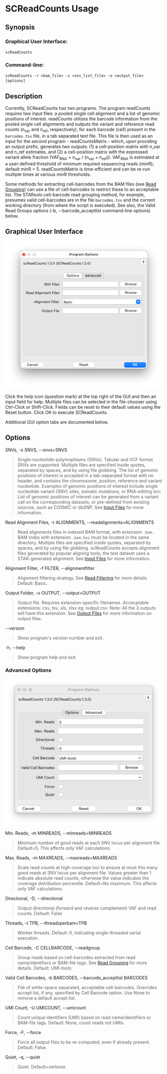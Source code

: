 # SCReadCounts Usage

## Synopsis

### Graphical User Interface:

    scReadCounts

### Command-line:

    scReadCounts -r <bam_file> -s <snv_list_file> -o <output_file> [options]

## Description

Currently, SCReadCounts has two programs. The program readCounts requires two input files: a pooled single cell alignment and a list of genomic positions of interest. readCounts utilizes the barcode information from the pooled single cell alignments and outputs the variant and reference read counts (n<sub>var</sub> and n<sub>ref</sub>, respectively), for each barcode (cell) present in the `barcodes.tsv` file, in a tab separated text file. This file is then used as an input for the second program - readCountsMatrix - which, upon providing an output prefix, generates two outputs: (1) a cell-position matrix with n_var and n_ref estimates, and (2) a cell-position matrix with the expressed variant allele fraction (VAF<sub>RNA</sub> = n<sub>var</sub> / (n<sub>var</sub> + n<sub>ref</sub>)). VAF<sub>RNA</sub> is estimated at a user-defined threshold of minimum required sequencing reads (minR); default minR = 5. readCountsMatrix is time-efficient and can be re-run multiple times at various minR thresholds.

Some methods for extracting cell-barcodes from the BAM files (see [Read Grouping](Grouping.md)) can use a file of cell-barcodes to restrict these to an acceptable list. The STARsolo cell-barcode read grouping method, for example, presumes valid cell-barcodes are in the file `barcodes.tsv` and the current working directory (from where the script is executed). See also, the Valid Read Groups options (-b, --barcode_acceptlist command-line options) below.

## Graphical User Interface

<img src="SCReadCounts_basic.png" alt="scReadCounts Options"/>

Click the help icon (question mark) at the top right of the GUI and
then an input field for help. Multiple files can be selected in the
file-chooser using Ctrl-Click or Shift-Click. Fields can be reset to
their default values using the Reset button. Click OK to execute
SCReadCounts.

Additional GUI option tabs are documented below.

## Options

SNVs, -s SNVS, --snvs=SNVS

> Single-nucleotide-polymophisms (SNVs). Tabular and VCF format SNVs are supported. Multiple files are specified inside quotes, separated by spaces, and by using file globbing. The list of genomic positions of interest is accepted in a tab-separated format with no header, and contains the chromosome, position, reference and variant nucleotide. Examples of genomic positions of interest include single nucleotide variant (SNV) sites, somatic mutations, or RNA-editing loci. List of genomic positions of interest can be generated from a variant call on the corresponding datasets, or pre-defined from existing sources, such as COSMIC or dbSNP. See [Input Files](InputFiles.md) for more information.

Read Alignment Files, -r ALIGNMENTS, --readalignments=ALIGNMENTS

> Read alignments files in indexed BAM format, with extension `.bam`. BAM index with extension `.bam.bai` must be located in the same directory. Multiple files are specified inside quotes, separated by spaces, and by using file globbing. scReadCounts accepts alignment files generated by popular aligning tools; the test dataset uses a STAR-generated alignment. See [Input Files](InputFiles.md) for more information.

Alignment Filter, -f FILTER, --alignmentfilter

> Alignment filtering strategy. See [Read Filtering](Filtering.md) for more details. Default: Basic.

Output Folder, -o OUTPUT, --output=OUTPUT

> Output file. Requires extension-specific filenames. Accecptable extensions: csv, tsv, xls, xlsx eg: output.csv. Note: All the 3 outputs will have this extension. See [Output Files](OutputFiles.md) for more information on output files.

--version

>Show program's version number and exit. 

-h, --help

> Show program help and exit.

### Advanced Options

<img src="SCReadCounts_advanced.png" alt="scReadCounts Advanced Options"/>

Min. Reads, -m MINREADS, --minreads=MINREADS

> Minimum number of good reads at each SNV locus per alignment file. Default=5. This affects only VAF calculations.  

Max. Reads, -m MAXREADS, --maxreads=MAXREADS

> Scale read counts at high-coverage loci to ensure at
                        most this many good reads at SNV locus per alignment
                        file. Values greater than 1 indicate absolute read
                        counts, otherwise the value indicates the coverage
                        distribution percentile. Default=No maximum. This affects only VAF calculations.

Directional, -D, --directional

> Output directional (forward and reverse complement) VAF and read counts. Default: False

Threads, -t TPB, --threadsperbam=TPB                   

> Worker threads. Default: 0, indicating single-threaded serial execution.

Cell Barcode, -C CELLBARCODE, --readgroup

> Group reads based on cell-barcodes extracted from read name/identifiers or BAM-file tags. See [Read Grouping](Grouping.md) for more details. Default: UMI-tools.

Valid Cell Barcodes, -b BARCODES, --barcode_acceptlist BARCODES

> File of white-space separated, acceptable cell-barcodes. Overrides accept list, if any, specified by Cell Barcode option. Use None to remove a default accept list.

UMI Count, -U UMICOUNT, --umicount

> Count unique identifiers (UMI) based on read name/identifiers or BAM-file tags. Default: None, count reads not UMIs.

Force, -F, --force

> Force all output files to be re-computed, even if already present. Default: False.

Quiet, -q, --quiet

> Quiet. Default=verbose.

